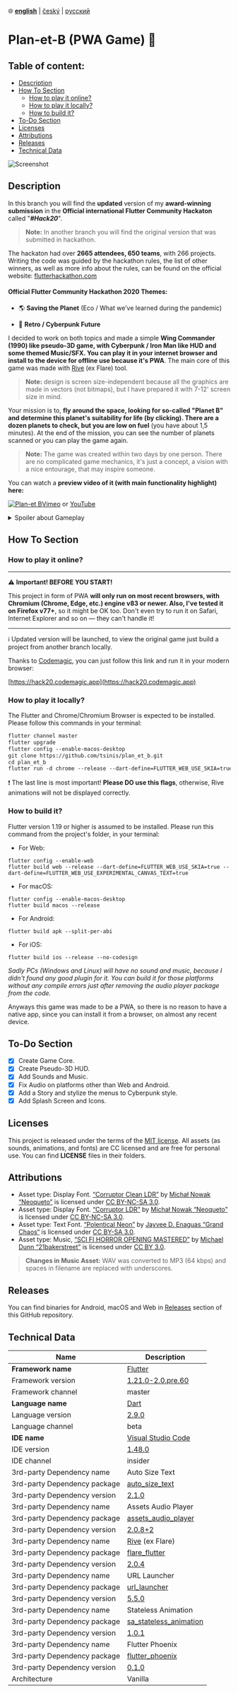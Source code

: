 ﻿﻿:globe_with_meridians:  **<u>english</u>**  |   [český](README.cz.md)	|   [русский](README.ru.md)

# Plan-et-B (PWA Game) 🚀

## Table of content:
* [Description](#Description)
* [How To Section](#How-to-Section)
  * [How to play it online?](#How-to-play-it-online?)
  * [How to play it locally?](#How-to-play-it-locally?)
  * [How to build it?](#How-to-build-it?)
* [To-Do Section](#To-Do-Section)
* [Licenses](#Licenses)
* [Attributions](#Attributions)
* [Releases](#Releases)
* [Technical Data](#Technical-Data)

![Screenshot](preview.gif)

## Description

In this branch you will find the **updated** version of my **award-winning submission** in the **Official international Flutter Community Hackaton** called "***#Hack20***".
> **Note:**  In another branch you will find the original version that was submitted in hackathon.

The hackaton had over **2665 attendees, 650 teams**, with 266 projects. Writing the code was guided by the hackathon rules, the list of other winners, as well as more info about the rules, can be found on the official website: [flutterhackathon.com](https://flutterhackathon.com)

#### Official Flutter Community Hackathon 2020 Themes:

* 🌎 **Saving the Planet** (Eco / What we’ve learned during the pandemic)

* 👾 **Retro / Cyberpunk Future**

I decided to work on both topics and made a simple **Wing Commander (1990) like pseudo-3D game, with Cyberpunk / Iron Man like HUD and some themed Music/SFX. You can play it in your internet browser and install to the device for offline use because it's PWA**. The main core of this game was made with [Rive](https://rive.app) (ex Flare) tool.
> **Note:** design is screen size-independent because all the graphics are made in vectors (not bitmaps), but I have prepared it with 7-12' screen size in mind.

Your mission is to, **fly around the space, looking for so-called "Planet B" and determine this planet's suitability for life (by clicking). There are a dozen planets to check, but you are low on fuel** (you have about 1,5 minutes). At the end of the mission, you can see the number of planets scanned or you can play the game again.

> **Note:** The game was created within two days by one person. There are no complicated game mechanics, it's just a concept, a vision with a nice entourage, that may inspire someone.

You can watch a **preview video of it (with main functionality highlight) here:**

[![Plan-et B](https://i.vimeocdn.com/video/927377809_1920x1080.jpg)](https://vimeo.com/tsinis/hack20)[Vimeo](https://vimeo.com/tsinis/hack20) or [YouTube](https://youtu.be/I6B1PfaIxM4)

<details>
  <summary>Spoiler about Gameplay</summary>

There is no planet B (suitable for life). And it's the main point of this game and philosophical part related to the topic of Ecology... **We need to take care of our Earth.**

</details>

## How To Section

### How to play it online?

---

:warning: **Important! BEFORE YOU START!**


This project in form of PWA **will only run on most recent browsers, with Chromium (Chrome, Edge, etc.) engine v83 or newer. Also, I've tested it on Firefox v77+**, so it might be OK too. Don't even try to run it on Safari, Internet Explorer and so on — they can't handle it!

---
:information_source: Updated version will be launched, to view the original game just build a project from another branch locally.

Thanks to [Codemagic](https://codemagic.io), you can just follow this link and run it in your modern browser:

[https://hack20.codemagic.app](https://hack20.codemagic.app)

### How to play it locally?
The Flutter and Chrome/Chromium Browser is expected to be installed. Please follow this commands in your terminal:
````markdown
flutter channel master
flutter upgrade
flutter config --enable-macos-desktop
git clone https://github.com/tsinis/plan_et_b.git
cd plan_et_b
flutter run -d chrome --release --dart-define=FLUTTER_WEB_USE_SKIA=true --dart-define=FLUTTER_WEB_USE_EXPERIMENTAL_CANVAS_TEXT=true
````

:exclamation: The last line is most important! **Please DO use this flags**, otherwise, Rive animations will not be displayed correctly.

### How to build it?

Flutter version 1.19 or higher is assumed to be installed. Please run this command from the project's folder, in your terminal:

* For Web:
```
flutter config --enable-web
flutter build web --release --dart-define=FLUTTER_WEB_USE_SKIA=true --dart-define=FLUTTER_WEB_USE_EXPERIMENTAL_CANVAS_TEXT=true
```
* For macOS:
```
flutter config --enable-macos-desktop
flutter build macos --release
```

* For Android:
```
flutter build apk --split-per-abi
```
* For iOS:
```
flutter build ios --release --no-codesign
```

 *Sadly PCs (Windows and Linux) will have no sound and music, because I didn't found any good plugin for it. You can build it for those platforms without any compile errors just after removing the audio player package from the code.*

 Anyways this game was made to be a PWA, so there is no reason to have a native app, since you can install it from a browser, on almost any recent device.

## To-Do Section

- [x] Create Game Core.
- [x] Create Pseudo-3D HUD.
- [x] Add Sounds and Music.
- [x] Fix Audio on platforms other than Web and Android.
- [x] Add a Story and stylize the menus to Cyberpunk style.
- [x] Add Splash Screen and Icons.

## Licenses
This project is released under the terms of the [MIT license](./LICENSE). All assets (as sounds, animations, and fonts) are CC licensed and are free for personal use. You can find **LICENSE** files in their folders.

## Attributions

* Asset type: Display Font.
[“Corruptor Clean LDR”](https://fontstruct.com/fontstructions/show/985416)
by [Michał Nowak “Neoqueto”](https://fontstruct.com/fontstructors/196948/neoqueto)
is licensed under [CC BY-NC-SA 3.0](https://creativecommons.org/licenses/by-nc-sa/3.0/).
* Asset type: Display Font.
[“Corruptor LDR”](https://fontstruct.com/fontstructions/show/983353)
by [Michał Nowak “Neoqueto”](https://fontstruct.com/fontstructors/196948/neoqueto)
is licensed under [CC BY-NC-SA 3.0](http://creativecommons.org/licenses/by-nc-sa/3.0/).
* Asset type: Text Font.
[“Polentical Neon”](https://www.dafont.com/polentical-neon.font)
by [Jayvee D. Enaguas “Grand Chaos“](https://harvettfox96.neocities.org)
is licensed under [CC BY-SA 3.0](https://creativecommons.org/licenses/by-sa/3.0/).
* Asset type: Music,
[“SCI FI HORROR OPENING MASTERED”](https://soundcloud.com/21bakerstreet/sci-fi-horror-opening-mastered)
by [Michael Dunn “21bakerstreet”](https://soundcloud.com/21bakerstreet)
is licensed under [CC BY 3.0](https://creativecommons.org/licenses/by/3.0/).
> **Changes in Music Asset:** WAV was converted to MP3 (64 kbps) and spaces in filename are replaced with underscores.

## Releases

You can find binaries for Android, macOS and Web in [Releases](https://github.com/tsinis/plan_et_b/releases) section of this GitHub repository.

## Technical Data

| Name | Description |
| ---- | ----------- |
| **Framework name** | [Flutter](https://flutter.dev) |
| Framework version | [1.21.0-2.0.pre.60](https://github.com/flutter/flutter) |
| Framework channel | master |
| **Language name** | [Dart](https://dart.dev) |
| Language version | [2.9.0](https://github.com/dart-lang) |
| Language channel | beta |
| **IDE name** | [Visual Studio Code](https://code.visualstudio.com/insiders/) |
| IDE version | [1.48.0](https://github.com/microsoft/vscode) |
| IDE channel | insider |
| 3rd-party Dependency name | Auto Size Text|
| 3rd-party Dependency package | [auto_size_text](https://pub.dev/packages/auto_size_text) |
| 3rd-party Dependency version | [2.1.0](https://github.com/leisim/auto_size_text) |
| 3rd-party Dependency name | Assets Audio Player |
| 3rd-party Dependency package | [assets_audio_player](https://pub.dev/packages/assets_audio_player) |
| 3rd-party Dependency version | [2.0.8+2](https://github.com/florent37/Flutter-AudioPlayer) |
| 3rd-party Dependency name | [Rive](https://rive.app) (ex Flare) |
| 3rd-party Dependency package | [flare_flutter](https://pub.dev/packages/flare_flutter) |
| 3rd-party Dependency version | [2.0.4](https://github.com/2d-inc/Flare-Flutter) |
| 3rd-party Dependency name | URL Launcher |
| 3rd-party Dependency package | [url_launcher](https://pub.dev/packages/url_launcher) |
| 3rd-party Dependency version | [5.5.0](https://github.com/flutter/plugins) |
| 3rd-party Dependency name | Stateless Animation |
| 3rd-party Dependency package | [sa_stateless_animation](https://pub.dev/packages/sa_stateless_animation) |
| 3rd-party Dependency version | [1.0.1](https://github.com/felixblaschke/sa_stateless_animation) |
| 3rd-party Dependency name | Flutter Phoenix |
| 3rd-party Dependency package | [flutter_phoenix](https://pub.dev/packages/flutter_phoenix) |
| 3rd-party Dependency version | [0.1.0](https://github.com/mobiten/flutter_phoenix) |
| Architecture | Vanilla |